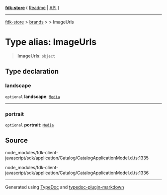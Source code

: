 [**fdk-store**](../../../README.md) ( [Readme](../../../README.md) \| [API](../../../API.md) )

---

[fdk-store](../../../API.md) > [brands](../../README.md) > [<internal>](../README.md) > ImageUrls

# Type alias: ImageUrls

> **ImageUrls**: `object`

## Type declaration

### landscape

`optional` **landscape**: [`Media`](type-alias.Media.md)

---

### portrait

`optional` **portrait**: [`Media`](type-alias.Media.md)

## Source

node_modules/fdk-client-javascript/sdk/application/Catalog/CatalogApplicationModel.d.ts:1335

node_modules/fdk-client-javascript/sdk/application/Catalog/CatalogApplicationModel.d.ts:1336

---

Generated using [TypeDoc](https://typedoc.org/) and [typedoc-plugin-markdown](https://www.npmjs.com/package/typedoc-plugin-markdown)
